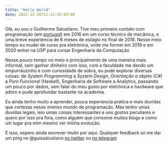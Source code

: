 ```yaml
---
title: "Hello World"
date: 2022-12-26T11:21:35-03:00
---
```


Olá, eu sou o Guilherme Salustiano.
Tive meu primeiro contato com programação (em [portugol](http://lite.acad.univali.br/portugol/))
em 2016 em um curso técnico de mecânica, e uma breve experiencia de 6 meses de estágio no final de 2018.
Nesse meio tempo eu mudei de curso pra eletrônica, 
onde me formei em 2019 e em 2020 entrei na USP para cursar Engenharia da Computação

Nesse pouco tempo no meio e principalmente de uma maneira mais informal, sem ganhar dinheiro com isso,
com a faculdade me dando um empurrãozinho e com curiosidade de sobra, eu pude explorar diversas coisas:
de _System Programming_ a _System Design_, _Orientação a objeto_ (C#) a _Puro Funcional_ (Haskell),
Engenharia de Software a Analytics, passando um pouco por dados, sem falar do 
meu gosto por eletrônica e hardware que adoro e pude aprofundar bastante na academia.

Eu ainda tenho muito a aprender, pouca experiencia pratica e mais duvidas que 
certezas nesse imenso mundo de programação. Mas tenho umas duvidas legais, 
leio umas coisas interessantes e uns gostos peculiares e quero por isso pra fora,
como alguém que consome muitos blogs e como um lugar pra mim mesmo ver minha evolução.

É isso, espero ainda escrever muito por aqui. Qualquer feedback 
só me dar um ping no @guissalustiano [no twitter](https://twitter.com/guissalustiano) 
ou [no telegram](https://t.me/guissalustiano)
